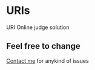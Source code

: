 # URIs
URI Online judge solution  
## Feel free to change   
[Contact me](mailto:h3is3nb3rg20@yahoo.com "Email") for anykind of issues

